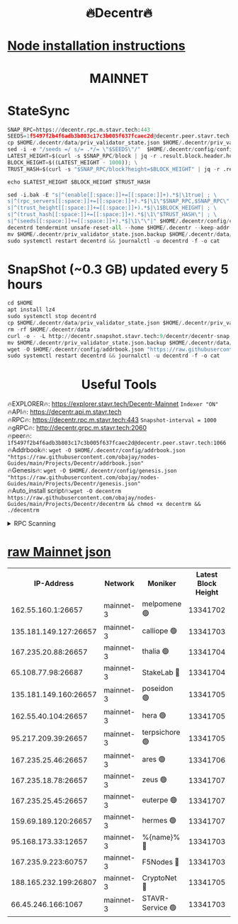 <h1 align="center"> 🔥Decentr🔥</h1>

[Node installation instructions](https://github.com/obajay/nodes-Guides/tree/main/Projects/Decentr)
=
<h1 align="center"> MAINNET</h1>

# StateSync
```python
SNAP_RPC=https://decentr.rpc.m.stavr.tech:443
SEEDS=1f5497f2b4f6adb3b803c17c3b005f637fcaec2d@decentr.peer.stavr.tech:1066
cp $HOME/.decentr/data/priv_validator_state.json $HOME/.decentr/priv_validator_state.json.backup
sed -i -e "/seeds =/ s/= .*/= \"$SEEDS\"/"  $HOME/.decentr/config/config.toml
LATEST_HEIGHT=$(curl -s $SNAP_RPC/block | jq -r .result.block.header.height); \
BLOCK_HEIGHT=$((LATEST_HEIGHT - 1000)); \
TRUST_HASH=$(curl -s "$SNAP_RPC/block?height=$BLOCK_HEIGHT" | jq -r .result.block_id.hash)

echo $LATEST_HEIGHT $BLOCK_HEIGHT $TRUST_HASH

sed -i.bak -E "s|^(enable[[:space:]]+=[[:space:]]+).*$|\1true| ; \
s|^(rpc_servers[[:space:]]+=[[:space:]]+).*$|\1\"$SNAP_RPC,$SNAP_RPC\"| ; \
s|^(trust_height[[:space:]]+=[[:space:]]+).*$|\1$BLOCK_HEIGHT| ; \
s|^(trust_hash[[:space:]]+=[[:space:]]+).*$|\1\"$TRUST_HASH\"| ; \
s|^(seeds[[:space:]]+=[[:space:]]+).*$|\1\"\"|" $HOME/.decentr/config/config.toml
decentrd tendermint unsafe-reset-all --home $HOME/.decentr --keep-addr-book
mv $HOME/.decentr/priv_validator_state.json.backup $HOME/.decentr/data/priv_validator_state.json
sudo systemctl restart decentrd && journalctl -u decentrd -f -o cat
```
# SnapShot (~0.3 GB) updated every 5 hours
```python
cd $HOME
apt install lz4
sudo systemctl stop decentrd
cp $HOME/.decentr/data/priv_validator_state.json $HOME/.decentr/priv_validator_state.json.backup
rm -rf $HOME/.decentr/data
curl -o - -L http://decentr.snapshot.stavr.tech:9/decentr/decentr-snap.tar.lz4 | lz4 -c -d - | tar -x -C $HOME/.decentr --strip-components 2
mv $HOME/.decentr/priv_validator_state.json.backup $HOME/.decentr/data/priv_validator_state.json
wget -O $HOME/.decentr/config/addrbook.json "https://raw.githubusercontent.com/obajay/nodes-Guides/main/Projects/Decentr/addrbook.json"
sudo systemctl restart decentrd && journalctl -u decentrd -f -o cat
```

 <h1 align="center"> Useful Tools</h1>

🔥EXPLORER🔥:     https://explorer.stavr.tech/Decentr-Mainnet        `Indexer "ON"` \
🔥API🔥:          https://decentr.api.m.stavr.tech \
🔥RPC🔥:          https://decentr.rpc.m.stavr.tech:443              `Snapshot-interval = 1000` \
🔥gRPC🔥:         http://decentr.grpc.m.stavr.tech:2060 \
🔥peer🔥:         `1f5497f2b4f6adb3b803c17c3b005f637fcaec2d@decentr.peer.stavr.tech:1066` \
🔥Addrbook🔥:  `wget -O $HOME/.decentr/config/addrbook.json "https://raw.githubusercontent.com/obajay/nodes-Guides/main/Projects/Decentr/addrbook.json"` \
🔥Genesis🔥:  `wget -O $HOME/.decentr/config/genesis.json "https://raw.githubusercontent.com/obajay/nodes-Guides/main/Projects/Decentr/genesis.json"` \
🔥Auto_install script🔥:`wget -O decentrm https://raw.githubusercontent.com/obajay/nodes-Guides/main/Projects/Decentr/decentrm && chmod +x decentrm && ./decentrm`

<details>
<summary>RPC Scanning</summary>

<h2 align="center"> We scan nodes in real time every 4 hours. And we provide the final result of RPC endpoints.
We cannot influence the operation of these nodes in any way. </h2>


```python
If Voting Power is higher than 0 --> then the Node is a validator of the network and may be subject to attack and be a potential threat to the chain.
```
```python
We marked such validators with a red symbol
```

</details>

[raw Mainnet json](https://rpc-check.decentrm.stavr.tech/decentrm/rpc-decentrm-result.json)
=



<table><tr><th>IP-Address</th><th>Network</th><th>Moniker</th><th>Latest Block Height</th><th>Earliest Block Height</th><th>Catching Up</th><th>Tx Index</th><th>Voting Power</th><th>Scan Time</th></tr><tr><td>162.55.160.1:26657</td><td>mainnet-3</td><td>melpomene 🟢</td><td>13341702</td><td>1688950</td><td>False</td><td>on</td><td>0</td><td>2024-03-16T02:41:53.276498332UTC</td></tr><tr><td>135.181.149.127:26657</td><td>mainnet-3</td><td>calliope 🟢</td><td>13341703</td><td>1688950</td><td>False</td><td>on</td><td>0</td><td>2024-03-16T02:41:57.659650680UTC</td></tr><tr><td>167.235.20.88:26657</td><td>mainnet-3</td><td>thalia 🟢</td><td>13341704</td><td>1688950</td><td>False</td><td>on</td><td>0</td><td>2024-03-16T02:42:01.156752045UTC</td></tr><tr><td>65.108.77.98:26687</td><td>mainnet-3</td><td>StakeLab 🔴</td><td>13341704</td><td>1688950</td><td>False</td><td>on</td><td>5456772</td><td>2024-03-16T02:42:01.452466518UTC</td></tr><tr><td>135.181.149.160:26657</td><td>mainnet-3</td><td>poseidon 🟢</td><td>13341705</td><td>1688950</td><td>False</td><td>on</td><td>0</td><td>2024-03-16T02:42:05.867951478UTC</td></tr><tr><td>162.55.40.104:26657</td><td>mainnet-3</td><td>hera 🟢</td><td>13341705</td><td>1688950</td><td>False</td><td>on</td><td>0</td><td>2024-03-16T02:42:06.345096079UTC</td></tr><tr><td>95.217.209.39:26657</td><td>mainnet-3</td><td>terpsichore 🟢</td><td>13341705</td><td>1688950</td><td>False</td><td>on</td><td>0</td><td>2024-03-16T02:42:10.763767364UTC</td></tr><tr><td>167.235.25.46:26657</td><td>mainnet-3</td><td>ares 🟢</td><td>13341706</td><td>1688950</td><td>False</td><td>on</td><td>0</td><td>2024-03-16T02:42:15.068329906UTC</td></tr><tr><td>167.235.18.78:26657</td><td>mainnet-3</td><td>zeus 🟢</td><td>13341707</td><td>1688950</td><td>False</td><td>on</td><td>0</td><td>2024-03-16T02:42:17.352953384UTC</td></tr><tr><td>167.235.25.45:26657</td><td>mainnet-3</td><td>euterpe 🟢</td><td>13341707</td><td>1688950</td><td>False</td><td>on</td><td>0</td><td>2024-03-16T02:42:19.606444340UTC</td></tr><tr><td>159.69.189.120:26657</td><td>mainnet-3</td><td>hermes 🟢</td><td>13341707</td><td>1688950</td><td>False</td><td>on</td><td>0</td><td>2024-03-16T02:42:21.864524907UTC</td></tr><tr><td>95.168.173.33:12657</td><td>mainnet-3</td><td>%{name}% 🔴</td><td>13341703</td><td>8964001</td><td>False</td><td>on</td><td>4280276</td><td>2024-03-16T02:41:58.672486954UTC</td></tr><tr><td>167.235.9.223:60757</td><td>mainnet-3</td><td>F5Nodes 🔴</td><td>13341703</td><td>12380001</td><td>False</td><td>off</td><td>562</td><td>2024-03-16T02:41:58.904561326UTC</td></tr><tr><td>188.165.232.199:26807</td><td>mainnet-3</td><td>CryptoNet 🔴</td><td>13341705</td><td>13242001</td><td>False</td><td>off</td><td>916234</td><td>2024-03-16T02:42:06.131040758UTC</td></tr><tr><td>66.45.246.166:1067</td><td>mainnet-3</td><td>STAVR-Service 🟢</td><td>13341703</td><td>13340001</td><td>False</td><td>on</td><td>0</td><td>2024-03-16T02:41:58.216349124UTC</td></tr></table>
